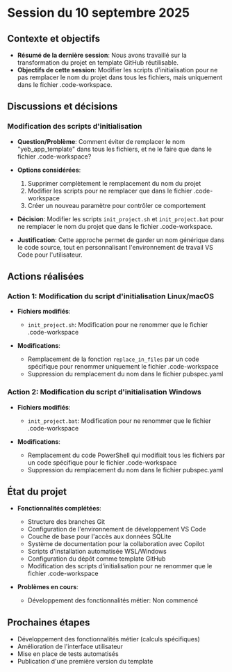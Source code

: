 # Session du 10 septembre 2025

## Contexte et objectifs

- **Résumé de la dernière session**: Nous avons travaillé sur la transformation du projet en template GitHub réutilisable.
- **Objectifs de cette session**: Modifier les scripts d'initialisation pour ne pas remplacer le nom du projet dans tous les fichiers, mais uniquement dans le fichier .code-workspace.

## Discussions et décisions

### Modification des scripts d'initialisation

- **Question/Problème**: Comment éviter de remplacer le nom "yeb_app_template" dans tous les fichiers, et ne le faire que dans le fichier .code-workspace?

- **Options considérées**:
  1. Supprimer complètement le remplacement du nom du projet
  2. Modifier les scripts pour ne remplacer que dans le fichier .code-workspace
  3. Créer un nouveau paramètre pour contrôler ce comportement

- **Décision**: Modifier les scripts `init_project.sh` et `init_project.bat` pour ne remplacer le nom du projet que dans le fichier .code-workspace.

- **Justification**: Cette approche permet de garder un nom générique dans le code source, tout en personnalisant l'environnement de travail VS Code pour l'utilisateur.

## Actions réalisées

### Action 1: Modification du script d'initialisation Linux/macOS

- **Fichiers modifiés**:
  - `init_project.sh`: Modification pour ne renommer que le fichier .code-workspace

- **Modifications**:
  - Remplacement de la fonction `replace_in_files` par un code spécifique pour renommer uniquement le fichier .code-workspace
  - Suppression du remplacement du nom dans le fichier pubspec.yaml

### Action 2: Modification du script d'initialisation Windows

- **Fichiers modifiés**:
  - `init_project.bat`: Modification pour ne renommer que le fichier .code-workspace

- **Modifications**:
  - Remplacement du code PowerShell qui modifiait tous les fichiers par un code spécifique pour le fichier .code-workspace
  - Suppression du remplacement du nom dans le fichier pubspec.yaml

## État du projet

- **Fonctionnalités complétées**:
  - Structure des branches Git
  - Configuration de l'environnement de développement VS Code
  - Couche de base pour l'accès aux données SQLite
  - Système de documentation pour la collaboration avec Copilot
  - Scripts d'installation automatisée WSL/Windows
  - Configuration du dépôt comme template GitHub
  - Modification des scripts d'initialisation pour ne renommer que le fichier .code-workspace

- **Problèmes en cours**:
  - Développement des fonctionnalités métier: Non commencé

## Prochaines étapes

- Développement des fonctionnalités métier (calculs spécifiques)
- Amélioration de l'interface utilisateur
- Mise en place de tests automatisés
- Publication d'une première version du template
